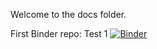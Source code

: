 Welcome to the docs folder.

First Binder repo: Test 1
[![Binder](https://mybinder.org/badge_logo.svg)](https://mybinder.org/v2/gh/marmc-git/first-binder-repo/HEAD)
